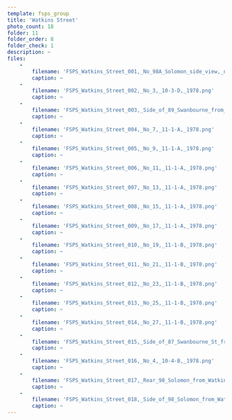 ```yaml
---
template: fsps_group
title: 'Watkins Street'
photo_count: 18
folder: 11
folder_order: 8
folder_check: 1
description: ~
files:
    -
        filename: 'FSPS_Watkins_Street_001,_No_98A_Solomon_side_view,_next_to_3_Watkins,_10-3-D,_1978.png'
        caption: ~
    -
        filename: 'FSPS_Watkins_Street_002,_No_3,_10-3-D,_1978.png'
        caption: ~
    -
        filename: 'FSPS_Watkins_Street_003,_Side_of_89_Swanbourne_from_Watkins,_10-3-D,_1978.png'
        caption: ~
    -
        filename: 'FSPS_Watkins_Street_004,_No_7,_11-1-A,_1978.png'
        caption: ~
    -
        filename: 'FSPS_Watkins_Street_005,_No_9,_11-1-A,_1978.png'
        caption: ~
    -
        filename: 'FSPS_Watkins_Street_006,_No_11,_11-1-A,_1978.png'
        caption: ~
    -
        filename: 'FSPS_Watkins_Street_007,_No_13,_11-1-A,_1978.png'
        caption: ~
    -
        filename: 'FSPS_Watkins_Street_008,_No_15,_11-1-A,_1978.png'
        caption: ~
    -
        filename: 'FSPS_Watkins_Street_009,_No_17,_11-1-A,_1978.png'
        caption: ~
    -
        filename: 'FSPS_Watkins_Street_010,_No_19,_11-1-B,_1978.png'
        caption: ~
    -
        filename: 'FSPS_Watkins_Street_011,_No_21,_11-1-B,_1978.png'
        caption: ~
    -
        filename: 'FSPS_Watkins_Street_012,_No_23,_11-1-B,_1978.png'
        caption: ~
    -
        filename: 'FSPS_Watkins_Street_013,_No_25,_11-1-B,_1978.png'
        caption: ~
    -
        filename: 'FSPS_Watkins_Street_014,_No_27,_11-1-B,_1978.png'
        caption: ~
    -
        filename: 'FSPS_Watkins_Street_015,_Side_of_87_Swanbourne_St_from_Watkins,_10-4-B,_1978.png'
        caption: ~
    -
        filename: 'FSPS_Watkins_Street_016,_No_4,_10-4-B,_1978.png'
        caption: ~
    -
        filename: 'FSPS_Watkins_Street_017,_Rear_98_Solomon_from_Watkins,_10-4-B,_1978.png'
        caption: ~
    -
        filename: 'FSPS_Watkins_Street_018,_Side_of_98_Solomon_from_Watkins,_next_to_No_4,_10-4-B,_1978.png'
        caption: ~
---
```

